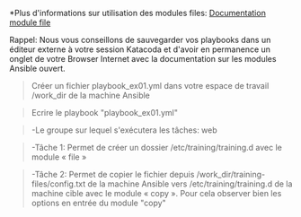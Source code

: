 

*Plus d'informations sur utilisation des modules files: 
[Documentation module file](https://docs.ansible.com/ansible/latest/modules/list_of_files_modules.html?highlight=file%20module)

Rappel: Nous vous conseillons de sauvegarder vos playbooks dans un éditeur externe à votre session Katacoda et d'avoir en permanence un onglet de votre Browser Internet avec la documentation sur les modules Ansible ouvert.

> Créer un fichier playbook_ex01.yml dans votre espace de travail /work_dir de la machine Ansible

> Ecrire le playbook "playbook_ex01.yml"

> -Le groupe sur lequel s'exécutera les tâches: web

> -Tâche 1: Permet de créer un dossier /etc/training/training.d avec le module « file »

> -Tâche 2: Permet de copier le fichier depuis /work_dir/training-files/config.txt de la machine Ansible vers /etc/training/training.d de la machine cible avec le module « copy ». Pour cela observer bien les options en entrée du module "copy"
